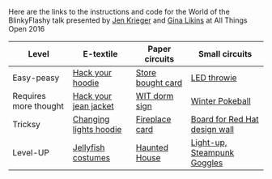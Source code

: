  Here are the links to the instructions and code for the World of the BlinkyFlashy talk presented by [Jen Krieger](https://github.com/orgs/BlinkyFlashy/people/mrry550) and [Gina Likins](https://github.com/orgs/BlinkyFlashy/people/lintqueen) at All Things Open 2016

 
 **Level** | **E-textile** | **Paper circuits** | **Small circuits**
-----------|---------------|--------------------|---
Easy-peasy | [Hack your hoodie](http://bit.ly/hoodie_info) | [Store bought card](https://github.com/BlinkyFlashy/blinkyflashy/tree/master/storebought-card) | [LED throwie](http://www.instructables.com/id/LED-Throwies/?ALLSTEPS)
Requires more thought | [Hack your jean jacket](http://bit.ly/hoodie_info) | [WIT dorm sign](https://github.com/BlinkyFlashy/blinkyflashy/tree/master/WITsign) | [Winter Pokeball](https://github.com/BlinkyFlashy/blinkyflashy/tree/master/winter-pokeball)
Tricksy | [Changing lights hoodie](https://learn.adafruit.com/textile-potentiometer-hoodie/overview) | [Fireplace card](https://github.com/BlinkyFlashy/blinkyflashy/tree/master/fireplace-card) | [Board for Red Hat design wall](https://github.com/BlinkyFlashy/blinkyflashy/blob/master/designboard/README.md)
Level-UP | [Jellyfish costumes](http://www.instructables.com/howto/LED+jellyfish+costume/) | [Haunted House](https://github.com/BlinkyFlashy/blinkyflashy/tree/master/haunted-house) | [Light-up, Steampunk Goggles](https://learn.adafruit.com/steam-punk-goggles/overview)
